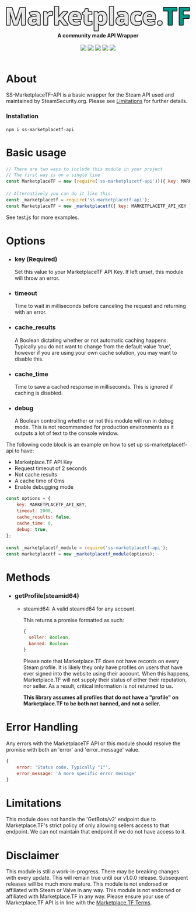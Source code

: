 <div align="center">
  <img src="https://raw.githubusercontent.com/SteamSecurity/ss-marketplacetf-api/master/images/marketplacetf-logo.png" width="750"><br>
  <b>A community made API Wrapper</b>
</div>
<br>
<div align="center">
  <img src="https://img.shields.io/npm/dt/ss-marketplacetf-api?style=for-the-badge">
  <img src="https://img.shields.io/github/contributors/steamsecurity/ss-marketplacetf-api?style=for-the-badge">
  <img src="https://img.shields.io/github/issues/steamsecurity/ss-marketplacetf-api?style=for-the-badge">
  <img src="https://img.shields.io/github/languages/code-size/steamsecurity/ss-marketplacetf-api?style=for-the-badge">
  <img src="https://img.shields.io/github/actions/workflow/status/steamsecurity/ss-marketplacetf-api/npm-publish.yml?style=for-the-badge">
</div>
<br>

# About

SS-MarketplaceTF-API is a basic wrapper for the Steam API used and maintained by SteamSecurity.org.
Please see [Limitations](#limitations) for further details.

### Installation

`npm i ss-marketplacetf-api`

# Basic usage

```js
// There are two ways to include this module in your project
// The first way is on a single line
const MarketplaceTF = new (require('ss-marketplacetf-api'))({ key: MARKETPLACETF_API_KEY });

// Alternatively you can do it like this.
const _marketplacetf = require('ss-marketplacetf-api');
const MarketplaceTF = new _marketplacetf({ key: MARKETPLACETF_API_KEY });
```

See test.js for more examples.

# Options

- ### key (Required)

  Set this value to your MarketplaceTF API Key.
  If left unset, this module will throw an error.

- ### timeout

  Time to wait in milliseconds before canceling the request and returning with an error.

- ### cache_results

  A Boolean dictating whether or not automatic caching happens. Typically you do not want to change from the default value 'true', however if you are using your own cache solution, you may want to disable this.

- ### cache_time

  Time to save a cached response in milliseconds.
  This is ignored if caching is disabled.

- ### debug

  A Boolean controlling whether or not this module will run in debug mode. This is not recommended for production environments as it outputs a lot of text to the console window.

The following code block is an example on how to set up ss-marketplacetf-api to have:

- Marketplace.TF API Key
- Request timeout of 2 seconds
- Not cache results
- A cache time of 0ms
- Enable debugging mode

```js
const options = {
	key: MARKETPLACETF_API_KEY,
	timeout: 2000,
	cache_results: false,
	cache_time: 0,
	debug: true,
};

const _marketplacetf_module = require('ss-marketplacetf-api');
const marketplacetf = new _marketplacetf_module(options);
```

# Methods

- ### getProfile(steamid64)

  - steamid64: A valid steamid64 for any account.

    This returns a promise formatted as such:

    ```js
    {
      seller: Boolean,
      banned: Boolean
    }
    ```

    Please note that Marketplace.TF does not have records on every Steam profile. It is likely they only have profiles on users that have ever signed into the website using their account.
    When this happens, Marketplace.TF will not supply their status of either their reputation, nor seller. As a result, critical information is not returned to us.

    **This library assumes all profiles that do not have a "profile" on Marketplace.TF to be both not banned, and not a seller.**

# Error Handling

Any errors with the MarketplaceTF API or this module should resolve the promise with both an 'error' and 'error_message' value.

```js
{
	error: 'Status code. Typically "1"',
	error_message: 'A more specific error message'
}
```

# Limitations

This module does not handle the 'GetBots/v2' endpoint due to Marketplace.TF's strict policy of only allowing sellers access to that endpoint. We can not maintain that endpoint if we do not have access to it.

# Disclaimer

This module is still a work-in-progress. There may be breaking changes with every update. This will remain true until our v1.0.0 release. Subsequent releases will be much more mature.
This module is not endorsed or affiliated with Steam or Valve in any way.
This module is not endorsed or affiliated with Marketplace.TF in any way.
Please ensure your use of Marketplace.TF API is in line with the [Marketplace.TF Terms](https://marketplace.tf/terms).
